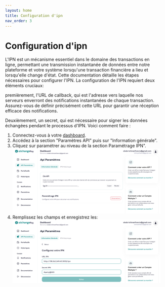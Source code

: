 ```yaml
---
layout: home
title: Configuration d'ipn 
nav_order: 3
---
```


# Configuration d'ipn
L'IPN est un mécanisme essentiel dans le domaine des transactions en ligne, permettant une transmission instantanée de données entre notre plateforme et votre système lorsqu'une transaction financière a lieu et lorsqu'elle change d'état. Cette documentation détaille les étapes nécessaires pour configurer l'IPN. La configuration de l'IPN requiert deux éléments cruciaux:

premièrement, l'URL de callback, qui est l'adresse vers laquelle nos serveurs enverront des notifications instantanées de chaque transaction. Assurez-vous de définir précisément cette URL pour garantir une réception efficace des notifications.

Deuxièmement, un secret, qui est nécessaire pour signer les données échangées pendant le processus d'IPN. Voici comment faire :

1. Connectez-vous à votre [dashboard](https://pay.izichange.com/login).
2. Accédez à la section "Paramètres API" puis sur "Information générale".
3. Cliquez sur paramétrer au niveau de la section Paramétrage IPN".
![image du dashboard pour la configuration de l'ipn](/assets/images/ipn1.png)
4. Remplissez les champs et enregistrez les:
![image du dashboard pour la configuration de l'ipn](/assets/images/ipn2.png)
